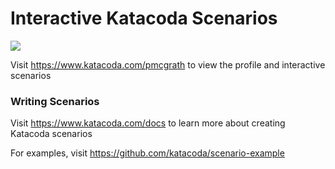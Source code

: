 # Interactive Katacoda Scenarios

[![](http://shields.katacoda.com/katacoda/pmcgrath/count.svg)](https://www.katacoda.com/pmcgrath "Get your profile on Katacoda.com")

Visit https://www.katacoda.com/pmcgrath to view the profile and interactive scenarios

### Writing Scenarios
Visit https://www.katacoda.com/docs to learn more about creating Katacoda scenarios

For examples, visit https://github.com/katacoda/scenario-example
